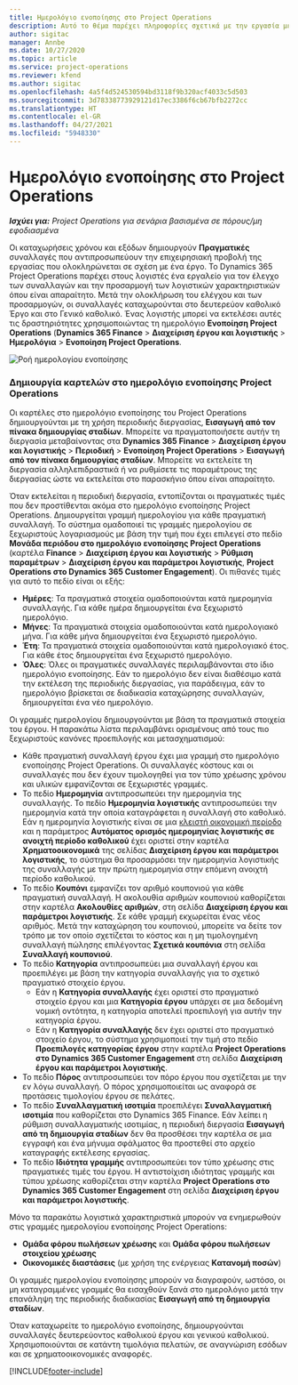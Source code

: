 ```yaml
---
title: Ημερολόγιο ενοποίησης στο Project Operations
description: Αυτό το θέμα παρέχει πληροφορίες σχετικά με την εργασία με το ημερολόγιο ενοποίησης στο Project Operations.
author: sigitac
manager: Annbe
ms.date: 10/27/2020
ms.topic: article
ms.service: project-operations
ms.reviewer: kfend
ms.author: sigitac
ms.openlocfilehash: 4a5f4d524530594bd3118f9b320acf4033c5d503
ms.sourcegitcommit: 3d78338773929121d17ec3386f6cb67bfb2272cc
ms.translationtype: HT
ms.contentlocale: el-GR
ms.lasthandoff: 04/27/2021
ms.locfileid: "5948330"
---
```

# <a name="integration-journal-in-project-operations"></a>Ημερολόγιο ενοποίησης στο Project Operations

_**Ισχύει για:** Project Operations για σενάρια βασισμένα σε πόρους/μη εφοδιασμένα_

Οι καταχωρήσεις χρόνου και εξόδων δημιουργούν **Πραγματικές** συναλλαγές που αντιπροσωπεύουν την επιχειρησιακή προβολή της εργασίας που ολοκληρώνεται σε σχέση με ένα έργο. Το Dynamics 365 Project Operations παρέχει στους λογιστές ένα εργαλείο για τον έλεγχο των συναλλαγών και την προσαρμογή των λογιστικών χαρακτηριστικών όπου είναι απαραίτητο. Μετά την ολοκλήρωση του ελέγχου και των προσαρμογών, οι συναλλαγές καταχωρούνται στο δευτερεύον καθολικό Έργο και στο Γενικό καθολικό. Ένας λογιστής μπορεί να εκτελέσει αυτές τις δραστηριότητες χρησιμοποιώντας τη ημερολόγιο **Ενοποίηση Project Operations** (**Dynamics 365 Finance** > **Διαχείριση έργου και λογιστικής** > **Ημερολόγια** > **Ενοποίηση Project Operations**.

![Ροή ημερολογίου ενοποίησης](./media/IntegrationJournal.png)

### <a name="create-records-in-the-project-operations-integration-journal"></a>Δημιουργία καρτελών στο ημερολόγιο ενοποίησης Project Operations

Οι καρτέλες στο ημερολόγιο ενοποίησης του Project Operations δημιουργούνται με τη χρήση περιοδικής διεργασίας, **Εισαγωγή από τον πίνακα δημιουργίας σταδίων**. Μπορείτε να πραγματοποιήσετε αυτήν τη διεργασία μεταβαίνοντας στα **Dynamics 365 Finance** > **Διαχείριση έργου και λογιστικής** > **Περιοδική** > **Ενοποίηση Project Operations** > **Εισαγωγή από τον πίνακα δημιουργίας σταδίων**. Μπορείτε να εκτελείτε τη διεργασία αλληλεπιδραστικά ή να ρυθμίσετε τις παραμέτρους της διεργασίας ώστε να εκτελείται στο παρασκήνιο όπου είναι απαραίτητο.

Όταν εκτελείται η περιοδική διεργασία, εντοπίζονται οι πραγματικές τιμές που δεν προστίθενται ακόμα στο ημερολόγιο ενοποίησης Project Operations. Δημιουργείται γραμμή ημερολογίου για κάθε πραγματική συναλλαγή.
Το σύστημα ομαδοποιεί τις γραμμές ημερολογίου σε ξεχωριστούς λογαριασμούς με βάση την τιμή που έχει επιλεγεί στο πεδίο **Μονάδα περιόδου στο ημερολόγιο ενοποίησης Project Operations** (καρτέλα **Finance** > **Διαχείριση έργου και λογιστικής** > **Ρύθμιση παραμέτρων** > **Διαχείριση έργου και παράμετροι λογιστικής**, **Project Operations στο Dynamics 365 Customer Engagement**). Οι πιθανές τιμές για αυτό το πεδίο είναι οι εξής:

  - **Ημέρες**: Τα πραγματικά στοιχεία ομαδοποιούνται κατά ημερομηνία συναλλαγής. Για κάθε ημέρα δημιουργείται ένα ξεχωριστό ημερολόγιο.
  - **Μήνες**: Τα πραγματικά στοιχεία ομαδοποιούνται κατά ημερολογιακό μήνα. Για κάθε μήνα δημιουργείται ένα ξεχωριστό ημερολόγιο.
  - **Έτη**: Τα πραγματικά στοιχεία ομαδοποιούνται κατά ημερολογιακό έτος. Για κάθε έτος δημιουργείται ένα ξεχωριστό ημερολόγιο.
  - **Όλες**: Όλες οι πραγματικές συναλλαγές περιλαμβάνονται στο ίδιο ημερολόγιο ενοποίησης. Εάν το ημερολόγιο δεν είναι διαθέσιμο κατά την εκτέλεση της περιοδικής διεργασίας, για παράδειγμα, εάν το ημερολόγιο βρίσκεται σε διαδικασία καταχώρησης συναλλαγών, δημιουργείται ένα νέο ημερολόγιο.

Οι γραμμές ημερολογίου δημιουργούνται με βάση τα πραγματικά στοιχεία του έργου. Η παρακάτω λίστα περιλαμβάνει ορισμένους από τους πιο ξεχωριστούς κανόνες προεπιλογής και μετασχηματισμού:

  - Κάθε πραγματική συναλλαγή έργου έχει μια γραμμή στο ημερολόγιο ενοποίησης Project Operations. Οι συναλλαγές κόστους και οι συναλλαγές που δεν έχουν τιμολογηθεί για τον τύπο χρέωσης χρόνου και υλικών εμφανίζονται σε ξεχωριστές γραμμές.
  - Το πεδίο **Ημερομηνία** αντιπροσωπεύει την ημερομηνία της συναλλαγής. Το πεδίο **Ημερομηνία λογιστικής** αντιπροσωπεύει την ημερομηνία κατά την οποία καταγράφεται η συναλλαγή στο καθολικό. Εάν η ημερομηνία λογιστικής είναι σε μια [κλειστή οικονομική περίοδο](/dynamics365/finance/general-ledger/close-general-ledger-at-period-end) και η παράμετρος **Αυτόματος ορισμός ημερομηνίας λογιστικής σε ανοιχτή περίοδο καθολικού** έχει οριστεί στην καρτέλα **Χρηματοοικονομικά** της σελίδας **Διαχείριση έργου και παράμετροι λογιστικής**, το σύστημα θα προσαρμόσει την ημερομηνία λογιστικής της συναλλαγής με την πρώτη ημερομηνία στην επόμενη ανοιχτή περίοδο καθολικού.
  - Το πεδίο **Κουπόνι** εμφανίζει τον αριθμό κουπονιού για κάθε πραγματική συναλλαγή. Η ακολουθία αριθμών κουπονιού καθορίζεται στην καρτέλα **Ακολουθίες αριθμών**, στη σελίδα **Διαχείριση έργου και παράμετροι λογιστικής**. Σε κάθε γραμμή εκχωρείται ένας νέος αριθμός. Μετά την καταχώρηση του κουπονιού, μπορείτε να δείτε τον τρόπο με τον οποίο σχετίζεται το κόστος και η μη τιμολογημένη συναλλαγή πώλησης επιλέγοντας **Σχετικά κουπόνια** στη σελίδα **Συναλλαγή κουπονιού**.
  - Το πεδίο **Κατηγορία** αντιπροσωπεύει μια συναλλαγή έργου και προεπιλέγει με βάση την κατηγορία συναλλαγής για το σχετικό πραγματικό στοιχείο έργου.
    - Εάν η **Κατηγορία συναλλαγής** έχει οριστεί στο πραγματικό στοιχείο έργου και μια **Κατηγορία έργου** υπάρχει σε μια δεδομένη νομική οντότητα, η κατηγορία αποτελεί προεπιλογή για αυτήν την κατηγορία έργου.
    - Εάν η **Κατηγορία συναλλαγής** δεν έχει οριστεί στο πραγματικό στοιχείο έργου, το σύστημα χρησιμοποιεί την τιμή στο πεδίο **Προεπιλογές κατηγορίας έργου** στην καρτέλα **Project Operations στο Dynamics 365 Customer Engagement** στη σελίδα **Διαχείριση έργου και παράμετροι λογιστικής**.
  - Το πεδίο **Πόρος** αντιπροσωπεύει τον πόρο έργου που σχετίζεται με την εν λόγω συναλλαγή. Ο πόρος χρησιμοποιείται ως αναφορά σε προτάσεις τιμολογίου έργου σε πελάτες.
  - Το πεδίο **Συναλλαγματική ισοτιμία** προεπιλέγει **Συναλλαγματική ισοτιμία** που καθορίζεται στο Dynamics 365 Finance. Εάν λείπει η ρύθμιση συναλλαγματικής ισοτιμίας, η περιοδική διεργασία **Εισαγωγή από τη δημιουργία σταδίων** δεν θα προσθέσει την καρτέλα σε μια εγγραφή και ένα μήνυμα σφάλματος θα προστεθεί στο αρχείο καταγραφής εκτέλεσης εργασίας.
  - Το πεδίο **Ιδιότητα γραμμής** αντιπροσωπεύει τον τύπο χρέωσης στις πραγματικές τιμές του έργου. Η αντιστοίχιση ιδιότητας γραμμής και τύπου χρέωσης καθορίζεται στην καρτέλα **Project Operations στο Dynamics 365 Customer Engagement** στη σελίδα **Διαχείριση έργου και παράμετροι λογιστικής**.

Μόνο τα παρακάτω λογιστικά χαρακτηριστικά μπορούν να ενημερωθούν στις γραμμές ημερολογίου ενοποίησης Project Operations:

- **Ομάδα φόρου πωλήσεων χρέωσης** και **Ομάδα φόρου πωλήσεων στοιχείου χρέωσης**
- **Οικονομικές διαστάσεις** (με χρήση της ενέργειας **Κατανομή ποσών**)

Οι γραμμές ημερολογίου ενοποίησης μπορούν να διαγραφούν, ωστόσο, οι μη καταγραμμένες γραμμές θα εισαχθούν ξανά στο ημερολόγιο μετά την επανάληψη της περιοδικής διαδικασίας **Εισαγωγή από τη δημιουργία σταδίων**.

Όταν καταχωρείτε το ημερολόγιο ενοποίησης, δημιουργούνται συναλλαγές δευτερεύοντος καθολικού έργου και γενικού καθολικού. Χρησιμοποιούνται σε κατάντη τιμολόγια πελατών, σε αναγνώριση εσόδων και σε χρηματοοικονομικές αναφορές.


[!INCLUDE[footer-include](../includes/footer-banner.md)]